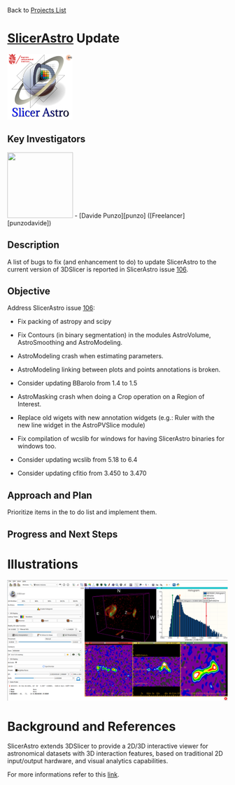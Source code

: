 Back to [Projects List](../../README.md#ProjectsList)

# [SlicerAstro](https://github.com/Punzo/SlicerAstro) Update
<img src="https://raw.githubusercontent.com/Punzo/SlicerAstroWikiImages/master/SlicerAstroIcon.png" width="150" height="150">

## Key Investigators
<img src="https://www.davidepunzo.com/assets/images/DPLogo.png" width="150" height="150">
- [Davide Punzo][punzo] ([Freelancer][punzodavide])


## Description

A list of bugs to fix (and enhancement to do) to update SlicerAstro
to the current version of 3DSlicer is reported in SlicerAstro issue [106][slicerastroissue].

## Objective

Address SlicerAstro issue [106][slicerastroissue]:

- Fix packing of astropy and scipy

- Fix Contours (in binary segmentation) in the modules AstroVolume, AstroSmoothing and AstroModeling.

- AstroModeling crash when estimating parameters.

- AstroModeling linking between plots and points annotations is broken.

- Consider updating BBarolo from 1.4 to 1.5

- AstroMasking crash when doing a Crop operation on a Region of Interest.

- Replace old wigets with new annotation widgets (e.g.: Ruler with the new line widget in the AstroPVSlice module)

- Fix compilation of wcslib for windows for having SlicerAstro binaries for windows too.

- Consider updating wcslib from 5.18 to 6.4

- Consider updating cfitio from 3.450 to 3.470

## Approach and Plan
Prioritize items in the to do list and implement them.

## Progress and Next Steps


# Illustrations
[![](https://raw.githubusercontent.com/Punzo/SlicerAstroWikiImages/master/Screenshot-SlicerAstro-ProjectWeek2020.png)](http://www.youtube.com/watch?v=D-4G9lKVjaY "Wein069")

# Background and References
SlicerAstro extends 3DSlicer to provide a 2D/3D interactive viewer for astronomical datasets with 3D interaction features,
based on traditional 2D input/output hardware, and visual analytics capabilities.


For more informations refer to this [link](https://github.com/Punzo/SlicerAstro/wiki#slicerastro-publications).


[punzo]: https://github.com/Punzo
[punzodavide]: https://www.davidepunzo.com/
[slicerastroissue]: https://github.com/Punzo/SlicerAstro/issues/106

